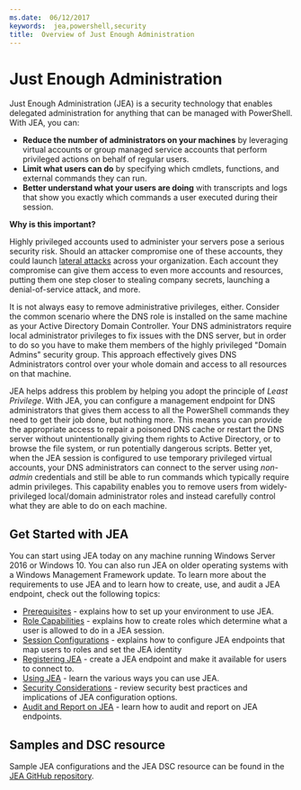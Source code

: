 ```yaml
---
ms.date:  06/12/2017
keywords:  jea,powershell,security
title:  Overview of Just Enough Administration
---
```


# Just Enough Administration

Just Enough Administration (JEA) is a security technology that enables delegated administration for anything that can be managed with PowerShell.
With JEA, you can:

- **Reduce the number of administrators on your machines** by leveraging virtual accounts or group managed service accounts that perform privileged actions on behalf of regular users.
- **Limit what users can do** by specifying which cmdlets, functions, and external commands they can run.
- **Better understand what your users are doing** with transcripts and logs that show you exactly which commands a user executed during their session.

**Why is this important?**

Highly privileged accounts used to administer your servers pose a serious security risk.
Should an attacker compromise one of these accounts, they could launch [lateral attacks](http://aka.ms/pth) across your organization.
Each account they compromise can give them access to even more accounts and resources, putting them one step closer to stealing company secrets, launching a denial-of-service attack, and more.

It is not always easy to remove administrative privileges, either.
Consider the common scenario where the DNS role is installed on the same machine as your Active Directory Domain Controller.
Your DNS administrators require local administrator privileges to fix issues with the DNS server, but in order to do so you have to make them members of the highly privileged "Domain Admins" security group.
This approach effectively gives DNS Administrators control over your whole domain and access to all resources on that machine.

JEA helps address this problem by helping you adopt the principle of *Least Privilege*.
With JEA, you can configure a management endpoint for DNS administrators that gives them access to all the PowerShell commands they need to get their job done, but nothing more.
This means you can provide the appropriate access to repair a poisoned DNS cache or restart the DNS server without unintentionally giving them rights to Active Directory, or to browse the file system, or run potentially dangerous scripts.
Better yet, when the JEA session is configured to use temporary privileged virtual accounts, your DNS administrators can connect to the server using *non-admin* credentials and still be able to run commands which typically require admin privileges.
This capability enables you to remove users from widely-privileged local/domain administrator roles and instead carefully control what they are able to do on each machine.

## Get Started with JEA

You can start using JEA today on any machine running Windows Server 2016 or Windows 10.
You can also run JEA on older operating systems with a Windows Management Framework update.
To learn more about the requirements to use JEA and to learn how to create, use, and audit a JEA endpoint, check out the following topics:

- [Prerequisites](prerequisites.md) - explains how to set up your environment to use JEA.
- [Role Capabilities](role-capabilities.md) - explains how to create roles which determine what a user is allowed to do in a JEA session.
- [Session Configurations](session-configurations.md) - explains how to configure JEA endpoints that map users to roles and set the JEA identity
- [Registering JEA](register-jea.md) - create a JEA endpoint and make it available for users to connect to.
- [Using JEA](using-jea.md) - learn the various ways you can use JEA.
- [Security Considerations](security-considerations.md) - review security best practices and implications of JEA configuration options.
- [Audit and Report on JEA](audit-and-report.md) - learn how to audit and report on JEA endpoints.

## Samples and DSC resource

Sample JEA configurations and the JEA DSC resource can be found in the [JEA GitHub repository](https://github.com/PowerShell/JEA).